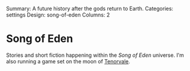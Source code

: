 Summary: A future history after the gods return to Earth.
Categories: settings
Design: song-of-eden
Columns: 2

# Song of Eden

Stories and short fiction happening within the *Song of Eden* universe. I'm also running a game set on the moon of [Tenorvale].

[Tenorvale]: http://tenorvale.blog.astralfrontier.org/
